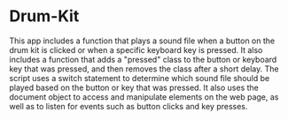 # Drum-Kit
This app includes a function that plays a sound file when a button on the drum kit is clicked or when a specific keyboard key is pressed. It also includes a function that adds a "pressed" class to the button or keyboard key that was pressed, and then removes the class after a short delay. The script uses a switch statement to determine which sound file should be played based on the button or key that was pressed. It also uses the document object to access and manipulate elements on the web page, as well as to listen for events such as button clicks and key presses.
